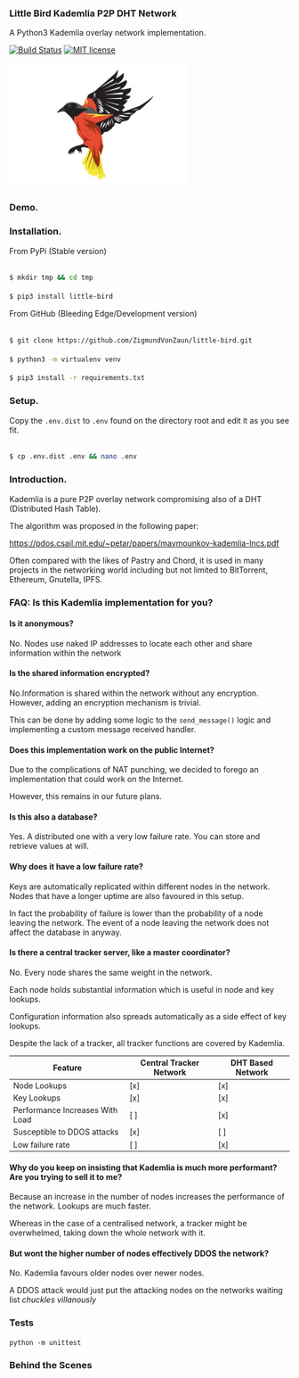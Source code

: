 ### Little Bird Kademlia P2P DHT Network

A Python3 Kademlia overlay network implementation.

[![Build Status](https://travis-ci.org/ZigmundVonZaun/little-bird.svg?branch=master)](https://travis-ci.org/ZigmundVonZaun/little-bird)
[![MIT license](https://img.shields.io/badge/License-MIT-blue.svg)](https://lbesson.mit-license.org/) 

<img src="docs/images/bird.jpg" width="320">

### Demo.

### Installation.

From PyPi (Stable version)

```bash

$ mkdir tmp && cd tmp

$ pip3 install little-bird

```

From GitHub (Bleeding Edge/Development version)

```bash

$ git clone https://github.com/ZigmundVonZaun/little-bird.git

$ python3 -m virtualenv venv

$ pip3 install -r requirements.txt

```

### Setup.

Copy the ```.env.dist``` to  ```.env``` found on the directory root 
and edit it as you see fit. 

```bash

$ cp .env.dist .env && nano .env

```

### Introduction.

Kademlia is a pure P2P overlay network compromising also of a DHT (Distributed Hash Table).

The algorithm was proposed in the following paper:

https://pdos.csail.mit.edu/~petar/papers/maymounkov-kademlia-lncs.pdf

Often compared with the likes of Pastry and Chord, it is used in many projects in the networking
world including but not limited to BitTorrent, Ethereum, Gnutella, IPFS. 

### FAQ: Is this Kademlia implementation for you?

#### Is it anonymous?

No. Nodes use naked IP addresses to locate each other and share information 
within the network

#### Is the shared information encrypted?

No.Information is shared within the network without any encryption. However, adding an
encryption mechanism is trivial. 

This can be done by adding some logic to the `send_message()` logic and implementing a custom 
message received handler.

#### Does this implementation work on the public Internet?

Due to the complications of NAT punching, we decided to forego an implementation  that could work on the Internet. 

However, this remains in our future plans.


#### Is this also a database?

Yes. A distributed one with a very low failure rate. 
You can store and retrieve values at will.


 #### Why does it have a low failure rate?
 
 Keys are automatically replicated within different nodes in the network. Nodes that have a longer uptime
 are also favoured in this setup. 
 
 In fact the probability of failure is lower than the probability of a node leaving the
 network. The event of a node leaving the network does not affect the database in anyway.


#### Is there a central tracker server, like a master coordinator?

No. Every node shares the same weight in the network.
 
Each node holds substantial information which is useful in node and key lookups. 

Configuration information also spreads automatically as a side effect of key lookups.

Despite the lack of a tracker, all tracker functions are covered by Kademlia. 

Feature | Central Tracker Network | DHT Based Network
--- | --- | ---
Node Lookups  | [x] | [x] 
Key Lookups | [x] | [x]
Performance Increases With Load | [ ] | [x]
Susceptible to DDOS attacks | [x] | [ ]
Low failure rate | [ ] | [x]

#### Why do you keep on insisting that Kademlia is much more performant? Are you trying to sell it to me?

Because an increase in the number of nodes increases the performance of the network. 
Lookups are much faster. 

Whereas in the case of a centralised network, a tracker might be 
overwhelmed, taking down the whole network with it.

#### But wont the higher number of nodes effectively DDOS the network?

No. Kademlia favours older nodes over newer nodes.
 
A DDOS attack would just put the attacking nodes on the networks 
waiting list *chuckles villanously*

### Tests

    python -m unittest

### Behind the Scenes
